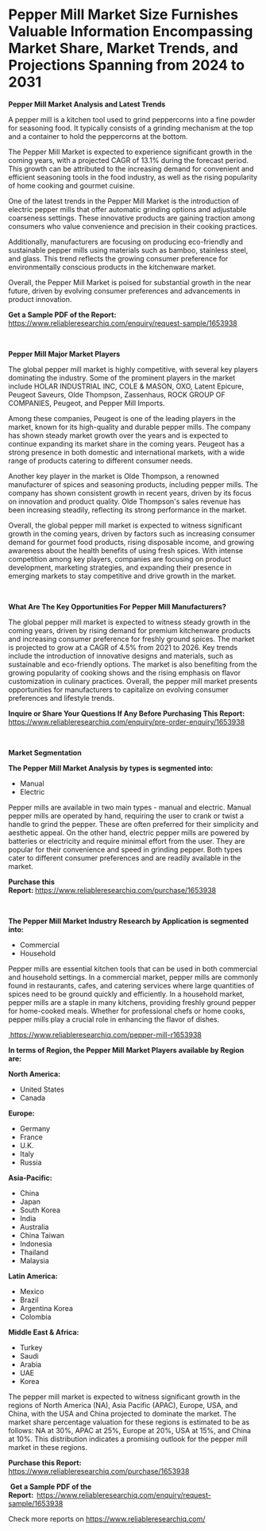 <p><h1>Pepper Mill Market Size Furnishes Valuable Information Encompassing Market Share, Market Trends, and Projections Spanning from 2024 to 2031</h1></p><p><strong>Pepper Mill Market Analysis and Latest Trends</strong></p>
<p><p>A pepper mill is a kitchen tool used to grind peppercorns into a fine powder for seasoning food. It typically consists of a grinding mechanism at the top and a container to hold the peppercorns at the bottom.</p><p>The Pepper Mill Market is expected to experience significant growth in the coming years, with a projected CAGR of 13.1% during the forecast period. This growth can be attributed to the increasing demand for convenient and efficient seasoning tools in the food industry, as well as the rising popularity of home cooking and gourmet cuisine.</p><p>One of the latest trends in the Pepper Mill Market is the introduction of electric pepper mills that offer automatic grinding options and adjustable coarseness settings. These innovative products are gaining traction among consumers who value convenience and precision in their cooking practices.</p><p>Additionally, manufacturers are focusing on producing eco-friendly and sustainable pepper mills using materials such as bamboo, stainless steel, and glass. This trend reflects the growing consumer preference for environmentally conscious products in the kitchenware market.</p><p>Overall, the Pepper Mill Market is poised for substantial growth in the near future, driven by evolving consumer preferences and advancements in product innovation.</p></p>
<p><strong>Get a Sample PDF of the Report:&nbsp;</strong> <a href="https://www.reliableresearchiq.com/enquiry/request-sample/1653938">https://www.reliableresearchiq.com/enquiry/request-sample/1653938</a></p>
<p>&nbsp;</p>
<p><strong>Pepper Mill Major Market Players</strong></p>
<p><p>The global pepper mill market is highly competitive, with several key players dominating the industry. Some of the prominent players in the market include HOLAR INDUSTRIAL INC, COLE & MASON, OXO, Latent Epicure, Peugeot Saveurs, Olde Thompson, Zassenhaus, ROCK GROUP OF COMPANIES, Peugeot, and Pepper Mill Imports.</p><p>Among these companies, Peugeot is one of the leading players in the market, known for its high-quality and durable pepper mills. The company has shown steady market growth over the years and is expected to continue expanding its market share in the coming years. Peugeot has a strong presence in both domestic and international markets, with a wide range of products catering to different consumer needs.</p><p>Another key player in the market is Olde Thompson, a renowned manufacturer of spices and seasoning products, including pepper mills. The company has shown consistent growth in recent years, driven by its focus on innovation and product quality. Olde Thompson's sales revenue has been increasing steadily, reflecting its strong performance in the market.</p><p>Overall, the global pepper mill market is expected to witness significant growth in the coming years, driven by factors such as increasing consumer demand for gourmet food products, rising disposable income, and growing awareness about the health benefits of using fresh spices. With intense competition among key players, companies are focusing on product development, marketing strategies, and expanding their presence in emerging markets to stay competitive and drive growth in the market.</p></p>
<p>&nbsp;</p>
<p><strong>What Are The Key Opportunities For Pepper Mill Manufacturers?</strong></p>
<p><p>The global pepper mill market is expected to witness steady growth in the coming years, driven by rising demand for premium kitchenware products and increasing consumer preference for freshly ground spices. The market is projected to grow at a CAGR of 4.5% from 2021 to 2026. Key trends include the introduction of innovative designs and materials, such as sustainable and eco-friendly options. The market is also benefiting from the growing popularity of cooking shows and the rising emphasis on flavor customization in culinary practices. Overall, the pepper mill market presents opportunities for manufacturers to capitalize on evolving consumer preferences and lifestyle trends.</p></p>
<p><strong>Inquire or Share Your Questions If Any Before Purchasing This Report:</strong> <a href="https://www.reliableresearchiq.com/enquiry/pre-order-enquiry/1653938">https://www.reliableresearchiq.com/enquiry/pre-order-enquiry/1653938</a></p>
<p>&nbsp;</p>
<p><strong>Market Segmentation</strong></p>
<p><strong>The Pepper Mill Market Analysis by types is segmented into:</strong></p>
<p><ul><li>Manual</li><li>Electric</li></ul></p>
<p><p>Pepper mills are available in two main types - manual and electric. Manual pepper mills are operated by hand, requiring the user to crank or twist a handle to grind the pepper. These are often preferred for their simplicity and aesthetic appeal. On the other hand, electric pepper mills are powered by batteries or electricity and require minimal effort from the user. They are popular for their convenience and speed in grinding pepper. Both types cater to different consumer preferences and are readily available in the market.</p></p>
<p><strong>Purchase this Report:&nbsp;</strong><a href="https://www.reliableresearchiq.com/purchase/1653938">https://www.reliableresearchiq.com/purchase/1653938</a></p>
<p>&nbsp;</p>
<p><strong>The Pepper Mill Market Industry Research by Application is segmented into:</strong></p>
<p><ul><li>Commercial</li><li>Household</li></ul></p>
<p><p>Pepper mills are essential kitchen tools that can be used in both commercial and household settings. In a commercial market, pepper mills are commonly found in restaurants, cafes, and catering services where large quantities of spices need to be ground quickly and efficiently. In a household market, pepper mills are a staple in many kitchens, providing freshly ground pepper for home-cooked meals. Whether for professional chefs or home cooks, pepper mills play a crucial role in enhancing the flavor of dishes.</p></p>
<p><a href="https://www.reliableresearchiq.com/pepper-mill-r1653938">&nbsp;https://www.reliableresearchiq.com/pepper-mill-r1653938</a></p>
<p><strong>In terms of Region, the Pepper Mill Market Players available by Region are:</strong></p>
<p>
    <p> <strong> North America: </strong>
        <ul>
            <li>United States</li>
            <li>Canada</li>
        </ul>
        </p> 
    <p> <strong> Europe: </strong>
        <ul>
            <li>Germany</li>
            <li>France</li>
            <li>U.K.</li>
            <li>Italy</li>
            <li>Russia</li>
        </ul>
        </p> 
    <p> <strong> Asia-Pacific: </strong>
        <ul>
            <li>China</li>
            <li>Japan</li>
            <li>South Korea</li>
            <li>India</li>
            <li>Australia</li>
            <li>China Taiwan</li>
            <li>Indonesia</li>
            <li>Thailand</li>
            <li>Malaysia</li>
        </ul>
        </p> 
    <p> <strong> Latin America: </strong>
        <ul>
            <li>Mexico</li>
            <li>Brazil</li>
            <li>Argentina Korea</li>
            <li>Colombia</li>
        </ul>
        </p> 
    <p> <strong> Middle East & Africa: </strong>
        <ul>
            <li>Turkey</li>
            <li>Saudi</li>
            <li>Arabia</li>
            <li>UAE</li>
            <li>Korea</li>
        </ul>
    </p>
    </p>
<p><p>The pepper mill market is expected to witness significant growth in the regions of North America (NA), Asia Pacific (APAC), Europe, USA, and China, with the USA and China projected to dominate the market. The market share percentage valuation for these regions is estimated to be as follows: NA at 30%, APAC at 25%, Europe at 20%, USA at 15%, and China at 10%. This distribution indicates a promising outlook for the pepper mill market in these regions.</p></p>
<p><strong>Purchase this Report: </strong><a href="https://www.reliableresearchiq.com/purchase/1653938">https://www.reliableresearchiq.com/purchase/1653938</a></p>
<p>&nbsp;<strong>Get a Sample PDF of the Report:&nbsp;&nbsp;</strong><a href="https://www.reliableresearchiq.com/enquiry/request-sample/1653938">https://www.reliableresearchiq.com/enquiry/request-sample/1653938</a></p>
<p><strong></strong></p>
<p>Check more reports on <a href="https://www.reliableresearchiq.com/">https://www.reliableresearchiq.com/</a></p>